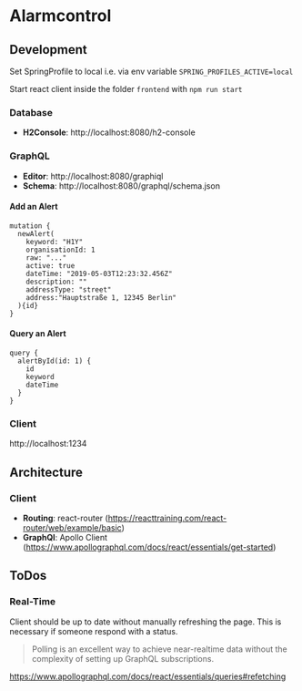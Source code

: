 # Alarmcontrol

## Development
Set SpringProfile to local i.e. via env variable `SPRING_PROFILES_ACTIVE=local`

Start react client inside the folder `frontend` with `npm run start`

### Database
* **H2Console**: http://localhost:8080/h2-console

### GraphQL
* **Editor**: http://localhost:8080/graphiql
* **Schema**: http://localhost:8080/graphql/schema.json

#### Add an Alert
```
mutation { 
  newAlert(
    keyword: "H1Y"
    organisationId: 1
    raw: "..."
    active: true
    dateTime: "2019-05-03T12:23:32.456Z"
    description: ""
    addressType: "street"
    address:"Hauptstraße 1, 12345 Berlin"
  ){id}
}
```
#### Query an Alert
```
query {
  alertById(id: 1) {
    id
    keyword
    dateTime
  }
}
```

### Client
http://localhost:1234

## Architecture
### Client
* **Routing**: react-router
(https://reacttraining.com/react-router/web/example/basic)
* **GraphQl**: Apollo Client (https://www.apollographql.com/docs/react/essentials/get-started)


## ToDos

### Real-Time
Client should be up to date without manually refreshing the page. This is necessary if someone respond with a status.

> Polling is an excellent way to achieve near-realtime data without the complexity of setting up GraphQL subscriptions.

https://www.apollographql.com/docs/react/essentials/queries#refetching

